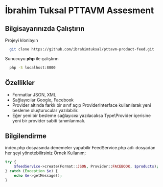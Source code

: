 
# İbrahim Tuksal PTTAVM Assesment




## Bilgisayarınızda Çalıştırın

Projeyi klonlayın

```bash
  git clone https://github.com/ibrahimtuksal/pttavm-product-feed.git
```
Sunucuyu **php** ile çalıştırın 
```bash
  php -S localhost:8000
```


  
## Özellikler

- Formatlar JSON, XML
- Sağlayıcılar Google, Facebook
- Provider altında farklı bir sınıf açıp ProviderInterface kullanılarak yeni besleme oluşturucular yazılabilir.
- Eğer yeni bir besleme sağlayıcısı yazılacaksa Type\Provider içerisine yeni bir provider sabiti tanımlanmalı.

  
## Bilgilendirme


index.php dosyasında denemeler yapabilir
FeedService.php adlı dosyadan her şeyi yönetebilirsiniz
Örnek Kullanım;
```php
try {
    $feedService->create(Format::JSON, Provider::FACEBOOK, $products);
} catch (Exception $e) {
    echo $e->getMessage();
}
```

  